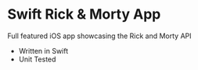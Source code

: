 # Swift Rick & Morty App

Full featured iOS app showcasing the Rick and Morty API

- Written in Swift
- Unit Tested